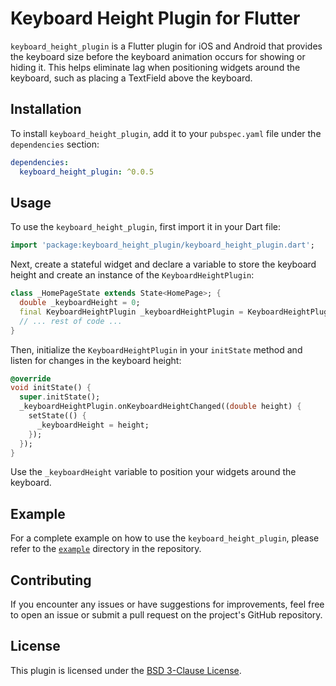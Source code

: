 # Keyboard Height Plugin for Flutter

`keyboard_height_plugin` is a Flutter plugin for iOS and Android that provides the keyboard size before the keyboard animation occurs for showing or hiding it. This helps eliminate lag when positioning widgets around the keyboard, such as placing a TextField above the keyboard.

## Installation

To install `keyboard_height_plugin`, add it to your `pubspec.yaml` file under the `dependencies` section:

```yaml
dependencies:
  keyboard_height_plugin: ^0.0.5
```

## Usage

To use the `keyboard_height_plugin`, first import it in your Dart file:

```dart
import 'package:keyboard_height_plugin/keyboard_height_plugin.dart';
```

Next, create a stateful widget and declare a variable to store the keyboard height and create an instance of the `KeyboardHeightPlugin`:

```dart
class _HomePageState extends State<HomePage>; {
  double _keyboardHeight = 0;
  final KeyboardHeightPlugin _keyboardHeightPlugin = KeyboardHeightPlugin();
  // ... rest of code ...
}
```

Then, initialize the `KeyboardHeightPlugin` in your `initState` method and listen for changes in the keyboard height:

```dart
@override
void initState() {
  super.initState();
  _keyboardHeightPlugin.onKeyboardHeightChanged((double height) {
    setState(() {
      _keyboardHeight = height;
    });
  });
}
```

Use the `_keyboardHeight` variable to position your widgets around the keyboard. 

## Example

For a complete example on how to use the `keyboard_height_plugin`, please refer to the [`example`](example) directory in the repository.

## Contributing

If you encounter any issues or have suggestions for improvements, feel free to open an issue or submit a pull request on the project's GitHub repository.

## License

This plugin is licensed under the [BSD 3-Clause License](LICENSE).
